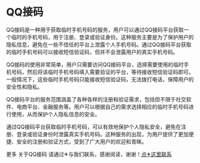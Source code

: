 # QQ接码

QQ接码是一种用于获取临时手机号码的服务，用户可以通过QQ接码平台获取一个临时的手机号码，用于注册、登录或验证身份。这种服务主要是为了保护用户的隐私信息，避免在一些不信任的平台上泄露个人手机号码。通过QQ接码平台获取的临时手机号码可以接收短信验证码，但并不会泄露用户的真实手机号码。

QQ接码的使用非常简单，用户只需要访问QQ接码平台，选择需要使用的临时手机号码，然后将该临时手机号码填入需要验证的平台，等待接收短信验证码即可。一般情况下，这些临时手机号码只能接收短信验证码，无法拨打电话，保障用户的安全性和隐私。

QQ接码平台的服务范围涵盖了各种各样的注册和验证需求，包括但不限于社交软件、电商平台、金融服务等。用户可以根据自己的需求选择相应的临时手机号码进行使用，从而保护个人隐私信息的安全。

通过QQ接码平台获取临时手机号码，可以有效地保护个人隐私安全，避免在注册、登录或验证身份时泄露真实手机号码。这种服务的出现，为用户提供了更加便捷、安全的注册和验证方式，受到了广大用户的欢迎和青睐。

更多 关于QQ接码 请通过✈与我们联系，感谢阅读，谢谢！[点✈这里联系](https://c.k02.cc)